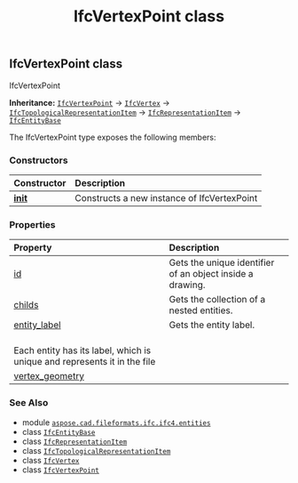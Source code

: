 ﻿---
title: IfcVertexPoint class
second_title: Aspose.CAD for Python via .NET API References
description: 
type: docs
weight: 7520
url: /python-net/aspose.cad.fileformats.ifc.ifc4.entities/ifcvertexpoint/
is_root: false
---

## IfcVertexPoint class

IfcVertexPoint



**Inheritance:** [`IfcVertexPoint`](/cad/python-net/aspose.cad.fileformats.ifc.ifc4.entities/ifcvertexpoint) → 
[`IfcVertex`](/cad/python-net/aspose.cad.fileformats.ifc.ifc4.entities/ifcvertex) → 
[`IfcTopologicalRepresentationItem`](/cad/python-net/aspose.cad.fileformats.ifc.ifc4.entities/ifctopologicalrepresentationitem) → 
[`IfcRepresentationItem`](/cad/python-net/aspose.cad.fileformats.ifc.ifc4.entities/ifcrepresentationitem) → 
[`IfcEntityBase`](/cad/python-net/aspose.cad.fileformats.ifc/ifcentitybase)



The IfcVertexPoint type exposes the following members:

### Constructors
| Constructor | Description |
| :- | :- |
| [__init__](/cad/python-net/aspose.cad.fileformats.ifc.ifc4.entities/ifcvertexpoint/__init__/#) | Constructs a new instance of IfcVertexPoint |


### Properties
| Property | Description |
| :- | :- |
| [id](/cad/python-net/aspose.cad.fileformats.ifc.ifc4.entities/ifcvertexpoint/id) | Gets the unique identifier of an object inside a drawing. |
| [childs](/cad/python-net/aspose.cad.fileformats.ifc.ifc4.entities/ifcvertexpoint/childs) | Gets the collection of a nested entities. |
| [entity_label](/cad/python-net/aspose.cad.fileformats.ifc.ifc4.entities/ifcvertexpoint/entity_label) | Gets the entity label.<br/>Each entity has its label, which is unique and represents it in the file |
| [vertex_geometry](/cad/python-net/aspose.cad.fileformats.ifc.ifc4.entities/ifcvertexpoint/vertex_geometry) |  |



### See Also
* module [`aspose.cad.fileformats.ifc.ifc4.entities`](..)
* class [`IfcEntityBase`](/cad/python-net/aspose.cad.fileformats.ifc/ifcentitybase)
* class [`IfcRepresentationItem`](/cad/python-net/aspose.cad.fileformats.ifc.ifc4.entities/ifcrepresentationitem)
* class [`IfcTopologicalRepresentationItem`](/cad/python-net/aspose.cad.fileformats.ifc.ifc4.entities/ifctopologicalrepresentationitem)
* class [`IfcVertex`](/cad/python-net/aspose.cad.fileformats.ifc.ifc4.entities/ifcvertex)
* class [`IfcVertexPoint`](/cad/python-net/aspose.cad.fileformats.ifc.ifc4.entities/ifcvertexpoint)
